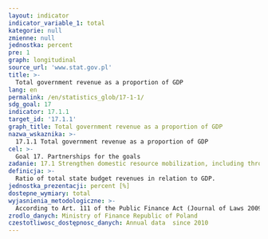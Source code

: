 ```yaml
---
layout: indicator
indicator_variable_1: total
kategorie: null
zmienne: null
jednostka: percent
pre: 1
graph: longitudinal
source_url: 'www.stat.gov.pl'
title: >-
  Total government revenue as a proportion of GDP
lang: en
permalink: /en/statistics_glob/17-1-1/
sdg_goal: 17
indicator: 17.1.1
target_id: '17.1.1'
graph_title: Total government revenue as a proportion of GDP
nazwa_wskaznika: >-
  17.1.1 Total government revenue as a proportion of GDP
cel: >-
  Goal 17. Partnerships for the goals
zadanie: 17.1 Strengthen domestic resource mobilization, including through international support to developing countries, to improve domestic capacity for tax and other revenue collection
definicja: >-
  Ratio of total state budget revenues in relation to GDP.
jednostka_prezentacji: percent [%]
dostepne_wymiary: total
wyjasnienia_metodologiczne: >-
  According to Art. 111 of the Public Finance Act (Journal of Laws 2009, No. 157, item 1240), State Budget revenue is divided into tax and non-tax revenue, which include, among others. The following items: taxes and fees, which, in accordance with separate acts, do not constitute revenues of local government units, revenues of state special purpose funds and other entities of the public finance sector  customs duties  payments from profit of state-owned enterprises and companies fully owned by the State Treasury  dividend payments  payments from the profit of the National Bank of Poland  payment of surplus funds to executive agencies  revenue collected by state budget units  rent and lease income and other similar agreements relating to assets of the Treasury unless otherwise provided for in separate laws  interest on funds deposited on bank accounts of state budgetary units or public authorities unless otherwise provided for in separate laws  interest on time deposits established from the funds deposited on the central current account of the state budget  interest on state and foreign loans granted from the state budget  fines, fines and other fines  inheritances, records and donations in cash to the Treasury  income from the sale of property, property and rights, not revenue other income specified in separate international laws or agreements  European funds for the implementation of technical assistance projects  interest purchased by T-bonds or surplus arising from the difference between the issue price and the face value of the Treasury Bonds sold. Gross domestic product (GDP) illustrates the final result of the activity of all entities of the national economy (resident producer units – domestic) in a given year. The exact definition and methodology for calculating GDP is contained in the regulation (EU) No 549/2013 of the European Parliament and of the Council of 21 May 2013 on the European system of national and regional accounts in the European Union (ESA 2010).GDP value can be calculated in three ways: from the production side GDP is the sum of value added of all institutional sectors or all sections of the Polish Classification of Activities (PKD) of domestic production entities plus taxes less subsidies on products, from the distribution side GDP is calculated as the sum of domestic demand, i.e. final consumption expenditure and gross capital formation as well as external balance of goods and services, as the sum of uses in the total economy generation of income account (compensation of employees, taxes less subsidies on production and imports, gross operating surplus and mixed income of the total economy).
zrodlo_danych: Ministry of Finance Republic of Poland
czestotliwosc_dostępnosc_danych: Annual data  since 2010
---
```

